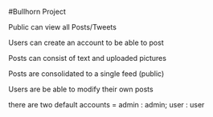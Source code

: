 #Bullhorn Project

Public can view all Posts/Tweets

Users can create an account to be able to post 

Posts can consist of text and uploaded pictures

Posts are consolidated to a single feed (public)

Users are be able to modify their own posts

there are two default accounts = admin : admin; user : user